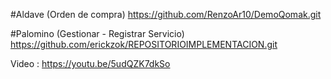 #Aldave (Orden de compra)
https://github.com/RenzoAr10/DemoQomak.git



#Palomino (Gestionar - Registrar Servicio)
https://github.com/erickzok/REPOSITORIOIMPLEMENTACION.git

Video : https://youtu.be/5udQZK7dkSo
